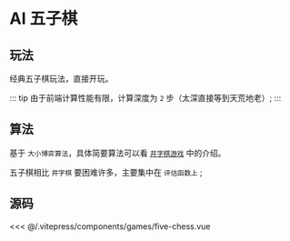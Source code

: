 <script setup>
import FiveChess from "../.vitepress/components/games/five-chess.vue"
</script>

# AI 五子棋

## 玩法
经典五子棋玩法，直接开玩。

::: tip
由于前端计算性能有限，计算深度为 `2` 步（太深直接等到天荒地老）;
:::

<FiveChess />

## 算法

基于 `大小博弈算法`，具体简要算法可以看 [`井字棋游戏`](tic-tac-toe.md#算法) 中的介绍。

五子棋相比 `井字棋` 要困难许多，主要集中在 `评估函数上` ;

## 源码

<<< @/.vitepress/components/games/five-chess.vue
